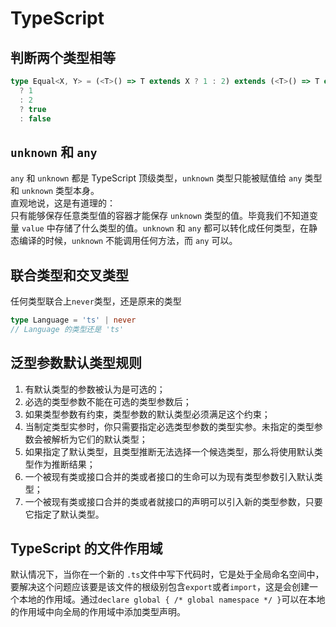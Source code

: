 # TypeScript

## 判断两个类型相等

```ts
type Equal<X, Y> = (<T>() => T extends X ? 1 : 2) extends (<T>() => T extends Y
  ? 1
  : 2
  ? true
  : false
```

## `unknown` 和 `any`

`any` 和 `unknown` 都是 TypeScript 顶级类型，`unknown` 类型只能被赋值给 `any` 类型和 `unknown` 类型本身。  
直观地说，这是有道理的：  
只有能够保存任意类型值的容器才能保存 `unknown` 类型的值。毕竟我们不知道变量 `value` 中存储了什么类型的值。`unknown` 和 `any` 都可以转化成任何类型，在静态编译的时候，`unknown` 不能调用任何方法，而 `any` 可以。

## 联合类型和交叉类型

任何类型联合上`never`类型，还是原来的类型

```ts
type Language = 'ts' | never
// Language 的类型还是 'ts'
```

## 泛型参数默认类型规则

1. 有默认类型的参数被认为是可选的；
2. 必选的类型参数不能在可选的类型参数后；
3. 如果类型参数有约束，类型参数的默认类型必须满足这个约束；
4. 当制定类型实参时，你只需要指定必选类型参数的类型实参。未指定的类型参数会被解析为它们的默认类型；
5. 如果指定了默认类型，且类型推断无法选择一个候选类型，那么将使用默认类型作为推断结果；
6. 一个被现有类或接口合并的类或者接口的生命可以为现有类型参数引入默认类型；
7. 一个被现有类或接口合并的类或者就接口的声明可以引入新的类型参数，只要它指定了默认类型。

## TypeScript 的文件作用域

默认情况下，当你在一个新的 `.ts`文件中写下代码时，它是处于全局命名空间中，要解决这个问题应该要是该文件的根级别包含`export`或者`import`，这是会创建一个本地的作用域。通过`declare global { /* global namespace */ }`可以在本地的作用域中向全局的作用域中添加类型声明。

